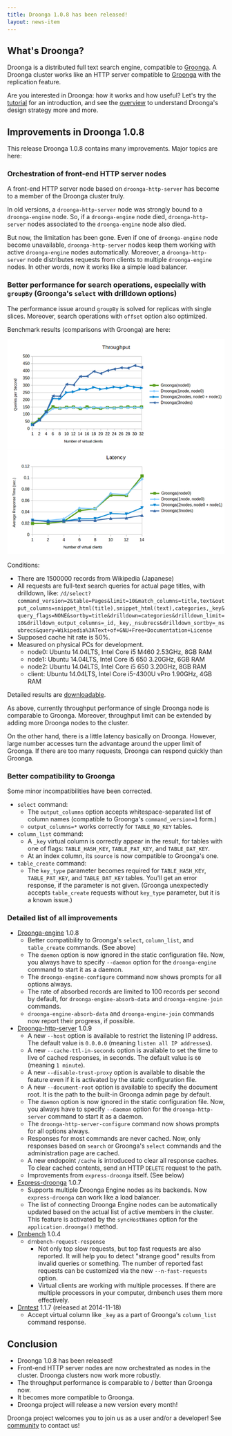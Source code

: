 ```yaml
---
title: Droonga 1.0.8 has been released!
layout: news-item
---
```


## What's Droonga?

Droonga is a distributed full text search engine, compatible to [Groonga][groonga].
A Droonga cluster works like an HTTP server compatible to [Groonga][groonga] with the replication feature.

Are you interested in Droonga: how it works and how useful?
Let's try the [tutorial][] for an introduction, and see the [overview][] to understand Droonga's design strategy more and more.

## Improvements in Droonga 1.0.8

This release Droonga 1.0.8 contains many improvements.
Major topics are here:

### Orchestration of front-end HTTP server nodes

A front-end HTTP server node based on `droonga-http-server` has become to a member of the Droonga cluster truly.

In old versions, a `droonga-http-server` node was strongly bound to a `droonga-engine` node.
So, if a `droonga-engine` node died, `droonga-http-server` nodes associated to the `droonga-engine` node also died.

But now, the limitation has been gone.
Even if one of `droonga-engine` node become unavailable, `droonga-http-server` nodes keep them working with active `droonga-engine` nodes automatically.
Moreover, a `droonga-http-server` node distributes requests from clients to multiple `droonga-engine` nodes.
In other words, now it works like a simple load balancer.

### Better performance for search operations, especially with `groupBy` (Groonga's `select` with drilldown options)

The performance issue around `groupBy` is solved for replicas with single slices.
Moreover, search operations with `offset` option also optimized.

Benchmark results (comparisons with Groonga) are here:

![A layered graph of throughput](/images/news/2014-11-29-release/throughput.png)
![A layered graph of latency](/images/news/2014-11-29-release/latency.png)

Conditions:

 * There are 1500000 records from Wikipedia (Japanese)
 * All requests are full-text search queries for actual page titles, with drilldown, like:
   `/d/select?command_version=2&table=Pages&limit=10&match_columns=title,text&output_columns=snippet_html(title),snippet_html(text),categories,_key&query_flags=NONE&sortby=title&drilldown=categories&drilldown_limit=10&drilldown_output_columns=_id,_key,_nsubrecs&drilldown_sortby=_nsubrecs&query=Wikipedia%3AText+of+GNU+Free+Documentation+License`
 * Supposed cache hit rate is 50%.
 * Measured on physical PCs for development.
   * node0: Ubuntu 14.04LTS, Intel Core i5 M460 2.53GHz, 8GB RAM
   * node1: Ubuntu 14.04LTS, Intel Core i5 650 3.20GHz, 6GB RAM
   * node2: Ubuntu 14.04LTS, Intel Core i5 650 3.20GHz, 8GB RAM
   * client: Ubuntu 14.04LTS, Intel Core i5-4300U vPro 1.90GHz, 4GB RAM

Detailed results are [downloadable](https://github.com/droonga/presentation-groonga-night-5-droonga-as-groonga-with-replication/tree/master/benchmark).

As above, currently throughput performance of single Droonga node is comparable to Groonga.
Moreover, throughput limit can be extended by adding more Droonga nodes to the cluster.

On the other hand, there is a little latency basically on Droonga.
However, large number accesses turn the advantage around the upper limit of Groonga.
If there are too many requests, Droonga can respond quickly than Groonga.

### Better compatibility to Groonga

Some minor incompatibilities have been corrected.

 * `select` command:
   * The `output_columns` option accepts whitespace-separated list of column names (compatible to Groonga's `command_version=1` form.)
   * `output_columns=*` works correctly for `TABLE_NO_KEY` tables.
 * `column_list` command:
   * A `_key` virtual column is correctly appear in the result, for tables with one of flags: `TABLE_HASH_KEY`, `TABLE_PAT_KEY`, and `TABLE_DAT_KEY`.
   * At an index column, its `source` is now compatible to Groonga's one.
 * `table_create` command:
   * The `key_type` parameter becomes required for `TABLE_HASH_KEY`, `TABLE_PAT_KEY`, and `TABLE_DAT_KEY` tables.
     You'll get an error response, if the parameter is not given.
     (Groonga unexpectedly accepts `table_create` requests without `key_type` parameter, but it is a known issue.)

### Detailed list of all improvements

 * [Droonga-engine][droonga-engine] 1.0.8
   * Better compatibility to Groonga's `select`, `column_list`, and `table_create` commands.
     (See above)
   * The `daemon` option is now ignored in the static configuration file.
     Now, you always have to specify `--daemon` option for the `droonga-engine` command
     to start it as a daemon.
   * The `droonga-engine-configure` command now shows prompts for all options always.
   * The rate of absorbed records are limited to 100 records per second by default, for `droonga-engine-absorb-data` and `droonga-engine-join` commands.
   * `droonga-engine-absorb-data` and `droonga-engine-join` commands now report their progress, if possible.
 * [Droonga-http-server][droonga-http-server] 1.0.9
   * A new `--host` option is available to restrict the listening IP address.
     The default value is `0.0.0.0` (meaning `listen all IP addresses`).
   * A new `--cache-ttl-in-seconds` option is available to set the time to live of cached responses, in seconds.
     The default value is `60` (meaning `1 minute`).
   * A new `--disable-trust-proxy` option is available to disable the feature
     even if it is activated by the static configuration file.
   * A new `--document-root` option is available to specify the document root.
     It is the path to the built-in Groonga admin page by default.
   * The `daemon` option is now ignored in the static configuration file.
     Now, you always have to specify `--daemon` option for the `droonga-http-server` command
     to start it as a daemon.
   * The `droonga-http-server-configure` command now shows prompts for all options always.
   * Responses for most commands are never cached.
     Now, only responses based on `search` or Groonga's `select` commands and the administration page are cached.
   * A new endopoint `/cache` is introduced to clear all response caches.
     To clear cached contents, send an HTTP `DELETE` request to the path.
   * Improvements from `express-droonga` itself.
     (See below)
 * [Express-droonga][express-droonga] 1.0.7
   * Supports multiple Droonga Engine nodes as its backends.
     Now `express-droonga` can work like a load balancer.
   * The list of connecting Droonga Engine nodes can be automatically updated
     based on the actual list of active members in the cluster.
     This feature is activated by the `syncHostNames` option for the `application.droonga()` method.
 * [Drnbench][drnbench] 1.0.4
   * `drnbench-request-response`
     * Not only top slow requests, but top fast requests are also reported.
       It will help you to detect "strange good" results from invalid queries or something.
       The number of reported fast requests can be customized via the new `--n-fast-requests` option.
     * Virtual clients are working with multiple processes.
       If there are multiple processors in your computer, drnbench uses them more effectively.
 * [Drntest][drntest] 1.1.7 (released at 2014-11-18)
   * Accept virtual column like `_key` as a part of Groonga's `column_list` command response.

## Conclusion

 * Droonga 1.0.8 has been released!
 * Front-end HTTP server nodes are now orchestrated as nodes in the cluster.
   Droonga clusters now work more robustly.
 * The throughput performance is comparable to / better than Groonga now.
 * It becomes more compatible to Groonga.
 * Droonga project will release a new version every month!

Droonga project welcomes you to join us as a user and/or a developer! See [community][] to contact us!

  [community]: /community/
  [overview]: /overview/
  [tutorial]: /tutorial/groonga/
  [groonga]: http://groonga.org/
  [droonga-engine]: https://github.com/droonga/droonga-engine
  [droonga-http-server]: https://github.com/droonga/droonga-http-server
  [express-droonga]: https://github.com/droonga/express-droonga
  [drntest]: https://github.com/droonga/drntest
  [drnbench]: https://github.com/droonga/drnbench
